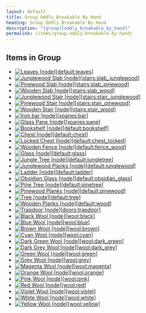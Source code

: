 ```yaml
---
layout: default
title: Group Oddly Breakable By Hand
heading: Group Oddly Breakable By Hand
description: "[group][oddly_breakable_by_hand]"
permalink: /items/group-oddly-breakable-by-hand/
---
```



## Items in Group

<ul class="list-items">
    <li><a href="{{site.baseurl}}/items/default-leaves/"><img src="{{site.baseurl}}/assets/img/items/itemcubes/default_leaves.png" data-toggle="tooltip" title="Leaves [node][default:leaves]"></a></li>
    <li><a href="{{site.baseurl}}/items/stairs-slab-junglewood/"><img src="{{site.baseurl}}/assets/img/items/itemcubes/stairs_slab_junglewood.png" data-toggle="tooltip" title="Junglewood Slab [node][stairs:slab_junglewood]"></a></li>
    <li><a href="{{site.baseurl}}/items/stairs-slab-pinewood/"><img src="{{site.baseurl}}/assets/img/items/itemcubes/stairs_slab_pinewood.png" data-toggle="tooltip" title="Pinewood Slab [node][stairs:slab_pinewood]"></a></li>
    <li><a href="{{site.baseurl}}/items/stairs-slab-wood/"><img src="{{site.baseurl}}/assets/img/items/itemcubes/stairs_slab_wood.png" data-toggle="tooltip" title="Wooden Slab [node][stairs:slab_wood]"></a></li>
    <li><a href="{{site.baseurl}}/items/stairs-stair-junglewood/"><img src="{{site.baseurl}}/assets/img/items/itemcubes/stairs_stair_junglewood.png" data-toggle="tooltip" title="Junglewood Stair [node][stairs:stair_junglewood]"></a></li>
    <li><a href="{{site.baseurl}}/items/stairs-stair-pinewood/"><img src="{{site.baseurl}}/assets/img/items/itemcubes/stairs_stair_pinewood.png" data-toggle="tooltip" title="Pinewood Stair [node][stairs:stair_pinewood]"></a></li>
    <li><a href="{{site.baseurl}}/items/stairs-stair-wood/"><img src="{{site.baseurl}}/assets/img/items/itemcubes/stairs_stair_wood.png" data-toggle="tooltip" title="Wooden Stair [node][stairs:stair_wood]"></a></li>
    <li><a href="{{site.baseurl}}/items/xpanes-bar/"><img src="{{site.baseurl}}/assets/img/items/itemcubes/xpanes_bar.png" data-toggle="tooltip" title="Iron bar [node][xpanes:bar]"></a></li>
    <li><a href="{{site.baseurl}}/items/xpanes-pane/"><img src="{{site.baseurl}}/assets/img/items/itemcubes/xpanes_pane.png" data-toggle="tooltip" title="Glass Pane [node][xpanes:pane]"></a></li>
    <li><a href="{{site.baseurl}}/items/default-bookshelf/"><img src="{{site.baseurl}}/assets/img/items/itemcubes/default_bookshelf.png" data-toggle="tooltip" title="Bookshelf [node][default:bookshelf]"></a></li>
    <li><a href="{{site.baseurl}}/items/default-chest/"><img src="{{site.baseurl}}/assets/img/items/itemcubes/default_chest.png" data-toggle="tooltip" title="Chest [node][default:chest]"></a></li>
    <li><a href="{{site.baseurl}}/items/default-chest-locked/"><img src="{{site.baseurl}}/assets/img/items/itemcubes/default_chest_locked.png" data-toggle="tooltip" title="Locked Chest [node][default:chest_locked]"></a></li>
    <li><a href="{{site.baseurl}}/items/default-fence-wood/"><img src="{{site.baseurl}}/assets/img/items/itemcubes/default_fence_wood.png" data-toggle="tooltip" title="Wooden Fence [node][default:fence_wood]"></a></li>
    <li><a href="{{site.baseurl}}/items/default-glass/"><img src="{{site.baseurl}}/assets/img/items/itemcubes/default_glass.png" data-toggle="tooltip" title="Glass [node][default:glass]"></a></li>
    <li><a href="{{site.baseurl}}/items/default-jungletree/"><img src="{{site.baseurl}}/assets/img/items/itemcubes/default_jungletree.png" data-toggle="tooltip" title="Jungle Tree [node][default:jungletree]"></a></li>
    <li><a href="{{site.baseurl}}/items/default-junglewood/"><img src="{{site.baseurl}}/assets/img/items/itemcubes/default_junglewood.png" data-toggle="tooltip" title="Junglewood Planks [node][default:junglewood]"></a></li>
    <li><a href="{{site.baseurl}}/items/default-ladder/"><img src="{{site.baseurl}}/assets/img/items/itemcubes/default_ladder.png" data-toggle="tooltip" title="Ladder [node][default:ladder]"></a></li>
    <li><a href="{{site.baseurl}}/items/default-obsidian-glass/"><img src="{{site.baseurl}}/assets/img/items/itemcubes/default_obsidian_glass.png" data-toggle="tooltip" title="Obsidian Glass [node][default:obsidian_glass]"></a></li>
    <li><a href="{{site.baseurl}}/items/default-pinetree/"><img src="{{site.baseurl}}/assets/img/items/itemcubes/default_pinetree.png" data-toggle="tooltip" title="Pine Tree [node][default:pinetree]"></a></li>
    <li><a href="{{site.baseurl}}/items/default-pinewood/"><img src="{{site.baseurl}}/assets/img/items/itemcubes/default_pinewood.png" data-toggle="tooltip" title="Pinewood Planks [node][default:pinewood]"></a></li>
    <li><a href="{{site.baseurl}}/items/default-tree/"><img src="{{site.baseurl}}/assets/img/items/itemcubes/default_tree.png" data-toggle="tooltip" title="Tree [node][default:tree]"></a></li>
    <li><a href="{{site.baseurl}}/items/default-wood/"><img src="{{site.baseurl}}/assets/img/items/itemcubes/default_wood.png" data-toggle="tooltip" title="Wooden Planks [node][default:wood]"></a></li>
    <li><a href="{{site.baseurl}}/items/doors-trapdoor/"><img src="{{site.baseurl}}/assets/img/items/itemcubes/doors_trapdoor.png" data-toggle="tooltip" title="Trapdoor [node][doors:trapdoor]"></a></li>
    <li><a href="{{site.baseurl}}/items/wool-black/"><img src="{{site.baseurl}}/assets/img/items/itemcubes/wool_black.png" data-toggle="tooltip" title="Black Wool [node][wool:black]"></a></li>
    <li><a href="{{site.baseurl}}/items/wool-blue/"><img src="{{site.baseurl}}/assets/img/items/itemcubes/wool_blue.png" data-toggle="tooltip" title="Blue Wool [node][wool:blue]"></a></li>
    <li><a href="{{site.baseurl}}/items/wool-brown/"><img src="{{site.baseurl}}/assets/img/items/itemcubes/wool_brown.png" data-toggle="tooltip" title="Brown Wool [node][wool:brown]"></a></li>
    <li><a href="{{site.baseurl}}/items/wool-cyan/"><img src="{{site.baseurl}}/assets/img/items/itemcubes/wool_cyan.png" data-toggle="tooltip" title="Cyan Wool [node][wool:cyan]"></a></li>
    <li><a href="{{site.baseurl}}/items/wool-dark-green/"><img src="{{site.baseurl}}/assets/img/items/itemcubes/wool_dark_green.png" data-toggle="tooltip" title="Dark Green Wool [node][wool:dark_green]"></a></li>
    <li><a href="{{site.baseurl}}/items/wool-dark-grey/"><img src="{{site.baseurl}}/assets/img/items/itemcubes/wool_dark_grey.png" data-toggle="tooltip" title="Dark Grey Wool [node][wool:dark_grey]"></a></li>
    <li><a href="{{site.baseurl}}/items/wool-green/"><img src="{{site.baseurl}}/assets/img/items/itemcubes/wool_green.png" data-toggle="tooltip" title="Green Wool [node][wool:green]"></a></li>
    <li><a href="{{site.baseurl}}/items/wool-grey/"><img src="{{site.baseurl}}/assets/img/items/itemcubes/wool_grey.png" data-toggle="tooltip" title="Grey Wool [node][wool:grey]"></a></li>
    <li><a href="{{site.baseurl}}/items/wool-magenta/"><img src="{{site.baseurl}}/assets/img/items/itemcubes/wool_magenta.png" data-toggle="tooltip" title="Magenta Wool [node][wool:magenta]"></a></li>
    <li><a href="{{site.baseurl}}/items/wool-orange/"><img src="{{site.baseurl}}/assets/img/items/itemcubes/wool_orange.png" data-toggle="tooltip" title="Orange Wool [node][wool:orange]"></a></li>
    <li><a href="{{site.baseurl}}/items/wool-pink/"><img src="{{site.baseurl}}/assets/img/items/itemcubes/wool_pink.png" data-toggle="tooltip" title="Pink Wool [node][wool:pink]"></a></li>
    <li><a href="{{site.baseurl}}/items/wool-red/"><img src="{{site.baseurl}}/assets/img/items/itemcubes/wool_red.png" data-toggle="tooltip" title="Red Wool [node][wool:red]"></a></li>
    <li><a href="{{site.baseurl}}/items/wool-violet/"><img src="{{site.baseurl}}/assets/img/items/itemcubes/wool_violet.png" data-toggle="tooltip" title="Violet Wool [node][wool:violet]"></a></li>
    <li><a href="{{site.baseurl}}/items/wool-white/"><img src="{{site.baseurl}}/assets/img/items/itemcubes/wool_white.png" data-toggle="tooltip" title="White Wool [node][wool:white]"></a></li>
    <li><a href="{{site.baseurl}}/items/wool-yellow/"><img src="{{site.baseurl}}/assets/img/items/itemcubes/wool_yellow.png" data-toggle="tooltip" title="Yellow Wool [node][wool:yellow]"></a></li>
</ul>
